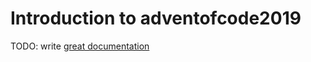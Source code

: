# Introduction to adventofcode2019

TODO: write [great documentation](http://jacobian.org/writing/what-to-write/)
